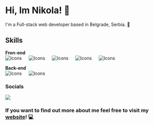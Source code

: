 # Hi, Im Nikola! 👋
I'm a Full-stack web developer based in Belgrade, Serbia. 📌

## Skills
**Fron-end** <br />
![Icons](https://skillicons.dev/icons?i=html,css) &emsp; ![Icons](https://skillicons.dev/icons?i=js,ts) &emsp;  ![Icons](https://skillicons.dev/icons?i=react,nextjs) &emsp; ![Icons](https://skillicons.dev/icons?i=vue)  &emsp; ![Icons](https://skillicons.dev/icons?i=sass,tailwind,bootstrap) <br />

**Back-end** <br />
![Icons](https://skillicons.dev/icons?i=nodejs,express) &emsp;  ![Icons](https://skillicons.dev/icons?i=mongodb,postgresql,mysql)

### Socials
[<img src="https://img.shields.io/badge/Linkedin-blue?style=for-the-badge&logo=linkedin" target="_blank">](https://www.linkedin.com/in/nikola-dev/)

### If you want to find out more about me feel free to visit my [website](https://www.nikolastancic.com/)! 💻
